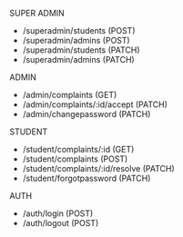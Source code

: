 SUPER ADMIN 

- /superadmin/students (POST)
- /superadmin/admins (POST)
- /superadmin/students (PATCH)
- /superadmin/admins (PATCH)

ADMIN
- /admin/complaints (GET)
- /admin/complaints/:id/accept (PATCH)
- /admin/changepassword (PATCH)

STUDENT 
- /student/complaints/:id (GET)
- /student/complaints (POST)
- /student/complaints/:id/resolve (PATCH)
- /student/forgotpassword (PATCH)

AUTH
- /auth/login (POST)
- /auth/logout (POST)